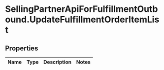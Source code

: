 # SellingPartnerApiForFulfillmentOutbound.UpdateFulfillmentOrderItemList

## Properties
Name | Type | Description | Notes
------------ | ------------- | ------------- | -------------
